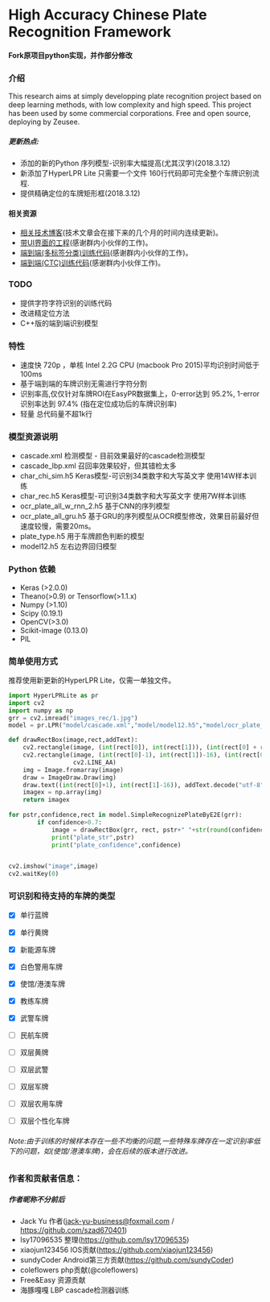 # High Accuracy Chinese Plate Recognition Framework

**Fork原项目python实现，并作部分修改**
### 介绍
This research aims at simply developping plate recognition project based on deep learning methods, with low complexity and high speed. This 
project has been used by some commercial corporations. Free and open source, deploying by Zeusee. 


##### 更新热点:

- 添加的新的Python 序列模型-识别率大幅提高(尤其汉字)(2018.3.12)
- 新添加了HyperLPR Lite 只需要一个文件 160行代码即可完全整个车牌识别流程.
- 提供精确定位的车牌矩形框(2018.3.12)	

#### 相关资源 

+ [相关技术博客](http://blog.csdn.net/relocy/article/details/78705662)(技术文章会在接下来的几个月的时间内连续更新)。
+ [带UI界面的工程](https://pan.baidu.com/s/1cNWpK6)(感谢群内小伙伴的工作)。
+ [端到端(多标签分类)训练代码](https://github.com/LCorleone/hyperlpr-train_e2e)(感谢群内小伙伴的工作)。
+ [端到端(CTC)训练代码](https://github.com/armaab/hyperlpr-train)(感谢群内小伙伴工作)。


### TODO

+ 提供字符字符识别的训练代码
+ 改进精定位方法
+ C++版的端到端识别模型

### 特性

+ 速度快 720p ，单核 Intel 2.2G CPU (macbook Pro 2015)平均识别时间低于100ms
+ 基于端到端的车牌识别无需进行字符分割
+ 识别率高,仅仅针对车牌ROI在EasyPR数据集上，0-error达到 95.2%, 1-error识别率达到 97.4% (指在定位成功后的车牌识别率)
+ 轻量 总代码量不超1k行

### 模型资源说明

+ cascade.xml  检测模型 - 目前效果最好的cascade检测模型
+ cascade_lbp.xml  召回率效果较好，但其错检太多
+ char_chi_sim.h5 Keras模型-可识别34类数字和大写英文字  使用14W样本训练 
+ char_rec.h5 Keras模型-可识别34类数字和大写英文字  使用7W样本训练 
+ ocr_plate_all_w_rnn_2.h5 基于CNN的序列模型
+ ocr_plate_all_gru.h5 基于GRU的序列模型从OCR模型修改，效果目前最好但速度较慢，需要20ms。
+ plate_type.h5 用于车牌颜色判断的模型
+ model12.h5 左右边界回归模型


### Python 依赖

+ Keras (>2.0.0)
+ Theano(>0.9) or Tensorflow(>1.1.x)
+ Numpy (>1.10)
+ Scipy (0.19.1)
+ OpenCV(>3.0)
+ Scikit-image (0.13.0)
+ PIL


### 简单使用方式

推荐使用新更新的HyperLPR Lite，仅需一单独文件。

```python
import HyperLPRLite as pr
import cv2
import numpy as np
grr = cv2.imread("images_rec/1.jpg")
model = pr.LPR("model/cascade.xml","model/model12.h5","model/ocr_plate_all_gru.h5")

def drawRectBox(image,rect,addText):
    cv2.rectangle(image, (int(rect[0]), int(rect[1])), (int(rect[0] + rect[2]), int(rect[1] + rect[3])), (0,0, 255), 2,cv2.LINE_AA)
    cv2.rectangle(image, (int(rect[0]-1), int(rect[1])-16), (int(rect[0] + 115), int(rect[1])), (0, 0, 255), -1,
                  cv2.LINE_AA)
    img = Image.fromarray(image)
    draw = ImageDraw.Draw(img)
    draw.text((int(rect[0]+1), int(rect[1]-16)), addText.decode("utf-8"), (255, 255, 255), font=fontC)
    imagex = np.array(img)
    return imagex
    
for pstr,confidence,rect in model.SimpleRecognizePlateByE2E(grr):
        if confidence>0.7:
            image = drawRectBox(grr, rect, pstr+" "+str(round(confidence,3)))
            print("plate_str",pstr)
            print("plate_confidence",confidence)


cv2.imshow("image",image)
cv2.waitKey(0)

```




### 可识别和待支持的车牌的类型

- [x] 单行蓝牌
- [x] 单行黄牌
- [x] 新能源车牌
- [x] 白色警用车牌
- [x] 使馆/港澳车牌
- [x] 教练车牌
- [x] 武警车牌
- [ ] 民航车牌
- [ ] 双层黄牌
- [ ] 双层武警
- [ ] 双层军牌
- [ ] 双层农用车牌
- [ ] 双层个性化车牌


###### Note:由于训练的时候样本存在一些不均衡的问题,一些特殊车牌存在一定识别率低下的问题，如(使馆/港澳车牌)，会在后续的版本进行改进。


### 作者和贡献者信息：
##### 作者昵称不分前后 
+ Jack Yu 作者(jack-yu-business@foxmail.com / https://github.com/szad670401)
+ lsy17096535 整理(https://github.com/lsy17096535)
+ xiaojun123456 IOS贡献(https://github.com/xiaojun123456)
+ sundyCoder Android第三方贡献(https://github.com/sundyCoder)
+ coleflowers php贡献(@coleflowers)
+ Free&Easy 资源贡献 
+ 海豚嘎嘎 LBP cascade检测器训练

